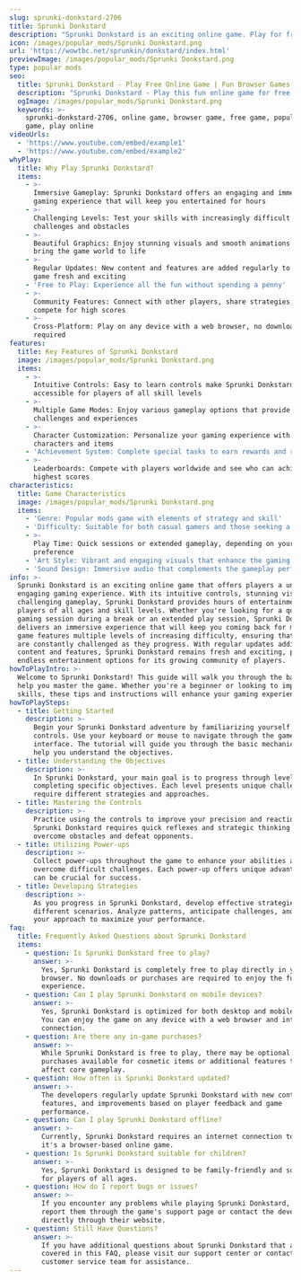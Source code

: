 ```yaml
---
slug: sprunki-donkstard-2706
title: Sprunki Donkstard
description: "Sprunki Donkstard is an exciting online game. Play for free directly in your browser!"
icon: /images/popular_mods/Sprunki Donkstard.png
url: 'https://wowtbc.net/sprunkin/donkstard/index.html'
previewImage: /images/popular_mods/Sprunki Donkstard.png
type: popular mods
seo:
  title: Sprunki Donkstard - Play Free Online Game | Fun Browser Games
  description: "Sprunki Donkstard - Play this fun online game for free in your browser. No download required!"
  ogImage: /images/popular_mods/Sprunki Donkstard.png
  keywords: >-
    sprunki-donkstard-2706, online game, browser game, free game, popular mods
    game, play online
videoUrls:
  - 'https://www.youtube.com/embed/example1'
  - 'https://www.youtube.com/embed/example2'
whyPlay:
  title: Why Play Sprunki Donkstard?
  items:
    - >-
      Immersive Gameplay: Sprunki Donkstard offers an engaging and immersive
      gaming experience that will keep you entertained for hours
    - >-
      Challenging Levels: Test your skills with increasingly difficult
      challenges and obstacles
    - >-
      Beautiful Graphics: Enjoy stunning visuals and smooth animations that
      bring the game world to life
    - >-
      Regular Updates: New content and features are added regularly to keep the
      game fresh and exciting
    - 'Free to Play: Experience all the fun without spending a penny'
    - >-
      Community Features: Connect with other players, share strategies, and
      compete for high scores
    - >-
      Cross-Platform: Play on any device with a web browser, no downloads
      required
features:
  title: Key Features of Sprunki Donkstard
  image: /images/popular_mods/Sprunki Donkstard.png
  items:
    - >-
      Intuitive Controls: Easy to learn controls make Sprunki Donkstard
      accessible for players of all skill levels
    - >-
      Multiple Game Modes: Enjoy various gameplay options that provide different
      challenges and experiences
    - >-
      Character Customization: Personalize your gaming experience with unique
      characters and items
    - 'Achievement System: Complete special tasks to earn rewards and recognition'
    - >-
      Leaderboards: Compete with players worldwide and see who can achieve the
      highest scores
characteristics:
  title: Game Characteristics
  image: /images/popular_mods/Sprunki Donkstard.png
  items:
    - 'Genre: Popular mods game with elements of strategy and skill'
    - 'Difficulty: Suitable for both casual gamers and those seeking a challenge'
    - >-
      Play Time: Quick sessions or extended gameplay, depending on your
      preference
    - 'Art Style: Vibrant and engaging visuals that enhance the gaming experience'
    - 'Sound Design: Immersive audio that complements the gameplay perfectly'
info: >-
  Sprunki Donkstard is an exciting online game that offers players a unique and
  engaging gaming experience. With its intuitive controls, stunning visuals, and
  challenging gameplay, Sprunki Donkstard provides hours of entertainment for
  players of all ages and skill levels. Whether you're looking for a quick
  gaming session during a break or an extended play session, Sprunki Donkstard
  delivers an immersive experience that will keep you coming back for more. The
  game features multiple levels of increasing difficulty, ensuring that players
  are constantly challenged as they progress. With regular updates adding new
  content and features, Sprunki Donkstard remains fresh and exciting, providing
  endless entertainment options for its growing community of players.
howToPlayIntro: >-
  Welcome to Sprunki Donkstard! This guide will walk you through the basics and
  help you master the game. Whether you're a beginner or looking to improve your
  skills, these tips and instructions will enhance your gaming experience.
howToPlaySteps:
  - title: Getting Started
    description: >-
      Begin your Sprunki Donkstard adventure by familiarizing yourself with the
      controls. Use your keyboard or mouse to navigate through the game
      interface. The tutorial will guide you through the basic mechanics and
      help you understand the objectives.
  - title: Understanding the Objectives
    description: >-
      In Sprunki Donkstard, your main goal is to progress through levels by
      completing specific objectives. Each level presents unique challenges that
      require different strategies and approaches.
  - title: Mastering the Controls
    description: >-
      Practice using the controls to improve your precision and reaction time.
      Sprunki Donkstard requires quick reflexes and strategic thinking to
      overcome obstacles and defeat opponents.
  - title: Utilizing Power-ups
    description: >-
      Collect power-ups throughout the game to enhance your abilities and
      overcome difficult challenges. Each power-up offers unique advantages that
      can be crucial for success.
  - title: Developing Strategies
    description: >-
      As you progress in Sprunki Donkstard, develop effective strategies for
      different scenarios. Analyze patterns, anticipate challenges, and adapt
      your approach to maximize your performance.
faq:
  title: Frequently Asked Questions about Sprunki Donkstard
  items:
    - question: Is Sprunki Donkstard free to play?
      answer: >-
        Yes, Sprunki Donkstard is completely free to play directly in your web
        browser. No downloads or purchases are required to enjoy the full game
        experience.
    - question: Can I play Sprunki Donkstard on mobile devices?
      answer: >-
        Yes, Sprunki Donkstard is optimized for both desktop and mobile play.
        You can enjoy the game on any device with a web browser and internet
        connection.
    - question: Are there any in-game purchases?
      answer: >-
        While Sprunki Donkstard is free to play, there may be optional in-game
        purchases available for cosmetic items or additional features that don't
        affect core gameplay.
    - question: How often is Sprunki Donkstard updated?
      answer: >-
        The developers regularly update Sprunki Donkstard with new content,
        features, and improvements based on player feedback and game
        performance.
    - question: Can I play Sprunki Donkstard offline?
      answer: >-
        Currently, Sprunki Donkstard requires an internet connection to play as
        it's a browser-based online game.
    - question: Is Sprunki Donkstard suitable for children?
      answer: >-
        Yes, Sprunki Donkstard is designed to be family-friendly and suitable
        for players of all ages.
    - question: How do I report bugs or issues?
      answer: >-
        If you encounter any problems while playing Sprunki Donkstard, you can
        report them through the game's support page or contact the developers
        directly through their website.
    - question: Still Have Questions?
      answer: >-
        If you have additional questions about Sprunki Donkstard that aren't
        covered in this FAQ, please visit our support center or contact our
        customer service team for assistance.
---
```



